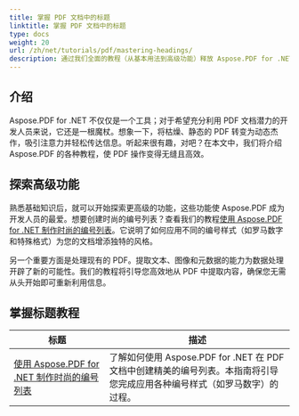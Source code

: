 ```yaml
---
title: 掌握 PDF 文档中的标题
linktitle: 掌握 PDF 文档中的标题
type: docs
weight: 20
url: /zh/net/tutorials/pdf/mastering-headings/
description: 通过我们全面的教程（从基本用法到高级功能）释放 Aspose.PDF for .NET 的潜力。增强您的 PDF 操作技能。
---
```

## 介绍

Aspose.PDF for .NET 不仅仅是一个工具；对于希望充分利用 PDF 文档潜力的开发人员来说，它还是一根魔杖。想象一下，将枯燥、静态的 PDF 转变为动态杰作，吸引注意力并轻松传达信息。听起来很有趣，对吧？在本文中，我们将介绍 Aspose.PDF 的各种教程，使 PDF 操作变得无缝且高效。


## 探索高级功能

熟悉基础知识后，就可以开始探索更高级的功能，这些功能使 Aspose.PDF 成为开发人员的最爱。想要创建时尚的编号列表？查看我们的教程[使用 Aspose.PDF for .NET 制作时尚的编号列表](./stylish-numbered-lists/)。它说明了如何应用不同的编号样式（如罗马数字和特殊格式）为您的文档增添独特的风格。

另一个重要方面是处理现有的 PDF。提取文本、图像和元数据的能力为数据处理开辟了新的可能性。我们的教程将引导您高效地从 PDF 中提取内容，确保您无需从头开始即可重新利用信息。

## 掌握标题教程
| 标题 | 描述 |
| --- | --- | 
| [使用 Aspose.PDF for .NET 制作时尚的编号列表](./stylish-numbered-lists/) | 了解如何使用 Aspose.PDF for .NET 在 PDF 文档中创建精美的编号列表。本指南将引导您完成应用各种编号样式（如罗马数字）的过程。 |   